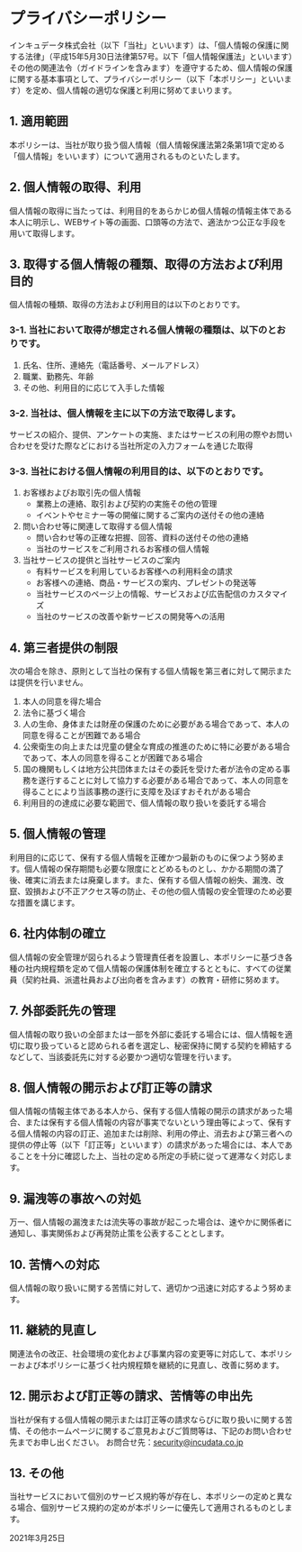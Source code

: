 # プライバシーポリシー

インキュデータ株式会社（以下「当社」といいます）は、「個人情報の保護に関する法律」（平成15年5月30日法律第57号。以下「個人情報保護法」といいます）その他の関連法令（ガイドラインを含みます）を遵守するため、個人情報の保護に関する基本事項として、プライバシーポリシー（以下「本ポリシー」といいます）を定め、個人情報の適切な保護と利用に努めてまいります。

## 1. 適用範囲
本ポリシーは、当社が取り扱う個人情報（個人情報保護法第2条第1項で定める「個人情報」をいいます）について適用されるものといたします。

## 2. 個人情報の取得、利用
個人情報の取得に当たっては、利用目的をあらかじめ個人情報の情報主体である本人に明示し、WEBサイト等の画面、口頭等の方法で、適法かつ公正な手段を用いて取得します。

## 3. 取得する個人情報の種類、取得の方法および利用目的
個人情報の種類、取得の方法および利用目的は以下のとおりです。

### 3-1. 当社において取得が想定される個人情報の種類は、以下のとおりです。
1. 氏名、住所、連絡先（電話番号、メールアドレス）
1. 職業、勤務先、年齢
1. その他、利用目的に応じて入手した情報

### 3-2. 当社は、個人情報を主に以下の方法で取得します。
サービスの紹介、提供、アンケートの実施、またはサービスの利用の際やお問い合わせを受けた際などにおける当社所定の入力フォームを通じた取得

### 3-3. 当社における個人情報の利用目的は、以下のとおりです。
1. お客様およびお取引先の個人情報
    - 業務上の連絡、取引および契約の実施その他の管理
    - イベントやセミナー等の開催に関するご案内の送付その他の連絡
2. 問い合わせ等に関連して取得する個人情報
    - 問い合わせ等の正確な把握、回答、資料の送付その他の連絡
    - 当社のサービスをご利用されるお客様の個人情報
3. 当社サービスの提供と当社サービスのご案内
    - 有料サービスを利用しているお客様への利用料金の請求
    - お客様への連絡、商品・サービスの案内、プレゼントの発送等
    - 当社サービスのページ上の情報、サービスおよび広告配信のカスタマイズ
    - 当社のサービスの改善や新サービスの開発等への活用

## 4. 第三者提供の制限
次の場合を除き、原則として当社の保有する個人情報を第三者に対して開示または提供を行いません。
1. 本人の同意を得た場合
1. 法令に基づく場合
1. 人の生命、身体または財産の保護のために必要がある場合であって、本人の同意を得ることが困難である場合
1. 公衆衛生の向上または児童の健全な育成の推進のために特に必要がある場合であって、本人の同意を得ることが困難である場合
1. 国の機関もしくは地方公共団体またはその委託を受けた者が法令の定める事務を遂行することに対して協力する必要がある場合であって、本人の同意を得ることにより当該事務の遂行に支障を及ぼすおそれがある場合
1. 利用目的の達成に必要な範囲で、個人情報の取り扱いを委託する場合

## 5. 個人情報の管理
利用目的に応じて、保有する個人情報を正確かつ最新のものに保つよう努めます。個人情報の保存期間も必要な限度にとどめるものとし、かかる期間の満了後、確実に消去または廃棄します。また、保有する個人情報の紛失、漏洩、改竄、毀損および不正アクセス等の防止、その他の個人情報の安全管理のため必要な措置を講じます。

## 6. 社内体制の確立
個人情報の安全管理が図られるよう管理責任者を設置し、本ポリシーに基づき各種の社内規程類を定めて個人情報の保護体制を確立するとともに、すべての従業員（契約社員、派遣社員および出向者を含みます）の教育・研修に努めます。

## 7. 外部委託先の管理
個人情報の取り扱いの全部または一部を外部に委託する場合には、個人情報を適切に取り扱っていると認められる者を選定し、秘密保持に関する契約を締結するなどして、当該委託先に対する必要かつ適切な管理を行います。

## 8. 個人情報の開示および訂正等の請求
個人情報の情報主体である本人から、保有する個人情報の開示の請求があった場合、または保有する個人情報の内容が事実でないという理由等によって、保有する個人情報の内容の訂正、追加または削除、利用の停止、消去および第三者への提供の停止等（以下「訂正等」といいます）の請求があった場合には、本人であることを十分に確認した上、当社の定める所定の手続に従って遅滞なく対応します。

## 9. 漏洩等の事故への対処
万一、個人情報の漏洩または流失等の事故が起こった場合は、速やかに関係者に通知し、事実関係および再発防止策を公表することとします。

## 10. 苦情への対応
個人情報の取り扱いに関する苦情に対して、適切かつ迅速に対応するよう努めます。

## 11. 継続的見直し
関連法令の改正、社会環境の変化および事業内容の変更等に対応して、本ポリシーおよび本ポリシーに基づく社内規程類を継続的に見直し、改善に努めます。

## 12. 開示および訂正等の請求、苦情等の申出先
当社が保有する個人情報の開示または訂正等の請求ならびに取り扱いに関する苦情、その他ホームページに関するご意見およびご質問等は、下記のお問い合わせ先までお申し出ください。
お問合せ先：security@incudata.co.jp

## 13. その他
当社サービスにおいて個別のサービス規約等が存在し、本ポリシーの定めと異なる場合、個別サービス規約の定めが本ポリシーに優先して適用されるものとします。

2021年3月25日
